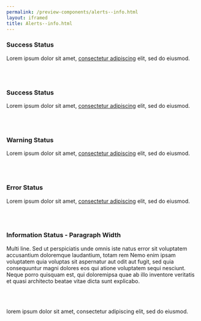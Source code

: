 ```yaml
--- 
permalink: /preview-components/alerts--info.html
layout: iframed 
title: Alerts--info.html
---
```

<div class="alert alert-success">
    <div class="alert-body">
        <h3 class="alert-heading">Success Status</h3>
        <p class="alert-text">Lorem ipsum dolor sit amet,
            <a href="javascript:void(0);">consectetur adipiscing</a> elit, sed do eiusmod.</p>
    </div>
</div>

<br><br>

<div class="alert alert-success">
    <div class="alert-body">
        <h3 class="alert-heading">Success Status</h3>
        <p class="alert-text">Lorem ipsum dolor sit amet,
            <a href="javascript:void(0);">consectetur adipiscing</a> elit, sed do eiusmod.</p>
    </div>
</div>

<br><br>

<div class="alert alert-warning">
    <div class="alert-body">
        <h3 class="alert-heading">Warning Status</h3>
        <p class="alert-text">Lorem ipsum dolor sit amet,
            <a href="javascript:void(0);">consectetur adipiscing</a> elit, sed do eiusmod.</p>
    </div>
</div>

<br><br>

<div class="alert alert-error" role="alert">
    <div class="alert-body">
        <h3 class="alert-heading">Error Status</h3>
        <p class="alert-text">Lorem ipsum dolor sit amet,
            <a href="javascript:void(0);">consectetur adipiscing</a> elit, sed do eiusmod.</p>
    </div>
</div>

<br><br>

<div class="alert alert-info alert-paragraph">
    <div class="alert-body">
        <h3 class="alert-heading">Information Status - Paragraph Width</h3>
        <p class="alert-text">Multi line. Sed ut perspiciatis unde omnis iste natus error sit voluptatem
            accusantium doloremque laudantium, totam rem Nemo enim ipsam voluptatem
            quia voluptas sit aspernatur aut odit aut fugit, sed quia consequuntur
            magni dolores eos qui atione voluptatem sequi nesciunt. Neque porro
            quisquam est, qui doloremipsa quae ab illo inventore veritatis et
            quasi architecto beatae vitae dicta sunt explicabo.</p>
    </div>
</div>

<br><br>

<div class="alert alert-info alert-slim">
    <div class="alert-body">
        <p class="alert-text">lorem ipsum dolor sit amet, consectetur adipiscing elit, sed do eiusmod.</p>
    </div>
</div>